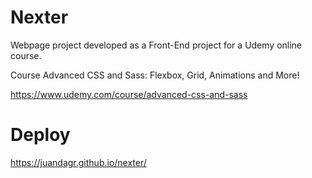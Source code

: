 # Nexter
Webpage project developed as a Front-End project for a Udemy online course.

Course Advanced CSS and Sass: Flexbox, Grid, Animations and More!

https://www.udemy.com/course/advanced-css-and-sass

# Deploy
https://juandagr.github.io/nexter/
